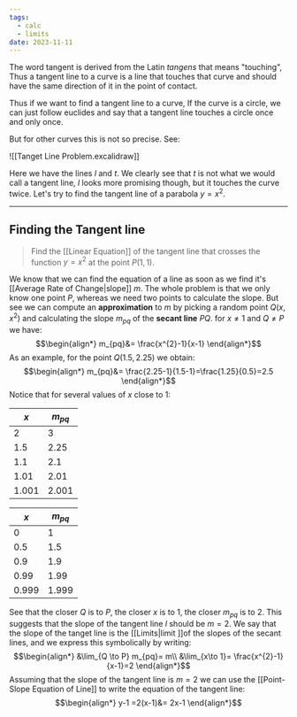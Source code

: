 ```yaml
---
tags:
  - calc
  - limits
date: 2023-11-11
---
```

The word tangent is derived from the Latin *tangens* that means "touching", Thus a tangent line to a curve is a line that touches that curve and should have the same direction of it in the point of contact.

Thus if we want to find a tangent line to a curve, If the curve is a circle, we can just follow euclides and say that a tangent line touches a circle once and only once.

But for other curves this is not so precise. See:

![[Tanget Line Problem.excalidraw]]

Here we have the lines $l$ and $t$. We clearly see that $t$ is not what we would call a tangent line, $l$ looks more promising though, but it touches the curve twice. Let's try to find the tangent line of a parabola $y=x^2$.
____
## Finding the Tangent line

> Find the [[Linear Equation]] of the tangent line that crosses the function $y=x^{2}$ at the point $P(1,1)$.

We know that we can find the equation of a line as soon as we find it's [[Average Rate of Change|slope]] $m$. The whole problem is that we only know one point $P$, whereas we need two points to calculate the slope. But see we can compute an **approximation** to $m$ by picking a random point $Q(x,x^{2})$ and calculating the slope $m_{pq}$ of the **secant line** $PQ$. for $x\ne 1$ and $Q \ne P$ we have:
$$\begin{align*}
m_{pq}&= \frac{x^{2}-1}{x-1} 
\end{align*}$$
As an example, for the point $Q(1.5,2.25)$ we obtain:
$$\begin{align*}
m_{pq}&= \frac{2.25-1}{1.5-1}=\frac{1.25}{0.5}=2.5
\end{align*}$$
Notice that for several values of $x$ close to $1$:

| $x$   | $m_{pq}$ |
| ----- | -------- |
| $2$     | $3$        |
| $1.5$   | $2.25$     |
| $1.1$   | $2.1$      |
| $1.01$  | $2.01$    |
| $1.001$ | $2.001$    |  

| $x$   | $m_{pq}$ |
| ----- | -------- |
| $0$     | $1$        |
| $0.5$   | $1.5$     |
| $0.9$   | $1.9$      |
| $0.99$  | $1.99$    |
| $0.999$ | $1.999$    |  

See that the closer $Q$ is to $P$, the closer $x$ is to $1$, the closer $m_{pq}$ is to $2$. This suggests that the slope of the tangent line $l$ should be $m=2$. 
We say that the slope of the tanget line is the [[Limits|limit ]]of the slopes of the secant lines, and we express this symbolically by writing:
$$\begin{align*}
&\lim_{Q \to P} m_{pq}= m\\
&\lim_{x\to 1}= \frac{x^{2}-1}{x-1}=2 
\end{align*}$$
Assuming that the slope of the tangent line is $m=2$ we can use the [[Point-Slope Equation of Line]] to write the equation of the tangent line:
$$\begin{align*}
y-1 =2(x-1)&= 2x-1
\end{align*}$$
